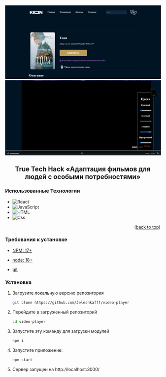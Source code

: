 <!-- PROJECT LOGO -->
<br />
<div align="center">
  <a href="https://github.com/Jeleshkafff/video-player">
    <img src="./public/screen1.png" alt="Logo" border="1px">
    <img src="./public/screen2.png" alt="Logo" border="1px">
  </a>

  <h2 align="center"><strong>True Tech Hack «Адаптация фильмов для людей с особыми потребностями»</strong></h3>

</div>

### **Использованные Технологии**

- ![React](https://img.shields.io/badge/React-61DAFB?style=for-the-badge&logo=React&logoColor=white)
- ![JavaScript](https://img.shields.io/badge/javascript-ffff00?style=for-the-badge&logo=javascript&logoColor=black)
- ![HTML](https://img.shields.io/badge/html-008DE4?style=for-the-badge&logo=HTML5&logoColor=white)
- ![Css](https://img.shields.io/badge/CSS-ffb400?style=for-the-badge&logo=CSS3&logoColor=black)
  <!-- - ![Bootstrap](https://img.shields.io/badge/bootstrap-%23563D7C.svg?style=for-the-badge&logo=bootstrap&logoColor=white) -->
  <p align="right">(<a href="#readme-top">back to top</a>)</p>

### Требования к установке

- [NPM: 17+](https://www.npmjs.com/package/npm)

- [node: 18+](https://nodejs.org/en)

- [git](https://git-scm.com/)

### Установка

1. Загрузите локальную версию репозитория
   ```sh
   git clone https://github.com/Jeleshkafff/video-player
   ```
2. Перейдите в загруженный репозиторий
   ```sh
   cd video-player
   ```
3. Запустите эту команду для загрузки модулей
   ```sh
   npm i
   ```
4. Запустите приложение:
   ```sh
   npm start
   ```
5. Сервер запущен на http://localhost:3000/
